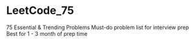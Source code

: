 # LeetCode_75
75 Essential &amp; Trending Problems Must-do problem list for interview prep Best for 1 - 3 month of prep time
